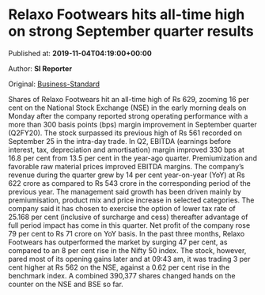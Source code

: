 
# Relaxo Footwears hits all-time high on strong September quarter results

Published at: **2019-11-04T04:19:00+00:00**

Author: **SI Reporter**

Original: [Business-Standard](https://www.business-standard.com/article/markets/relaxo-footwears-hits-all-time-high-on-strong-q2-results-119110400143_1.html)

Shares of Relaxo Footwears hit an all-time high of Rs 629, zooming 16 per cent on the National Stock Exchange (NSE) in the early morning deals on Monday after the company reported strong operating performance with a more than 300 basis points (bps) margin improvement in September quarter (Q2FY20). The stock surpassed its previous high of Rs 561 recorded on September 25 in the intra-day trade. In Q2, EBITDA (earnings before interest, tax, depreciation and amortisation) margin improved 330 bps at 16.8 per cent from 13.5 per cent in the year-ago quarter. Premiumization and favorable raw material prices improved EBITDA margins. The company’s revenue during the quarter grew by 14 per cent year-on-year (YoY) at Rs 622 crore as compared to Rs 543 crore in the corresponding period of the previous year. The management said growth has been driven mainly by premiumisation, product mix and price increase in selected categories. The company said it has chosen to exercise the option of lower tax rate of 25.168 per cent (inclusive of surcharge and cess) thereafter advantage of full period impact has come in this quarter. Net profit of the company rose 79 per cent to Rs 71 crore on YoY basis. In the past three months, Relaxo Footwears has outperformed the market by surging 47 per cent, as compared to an 8 per cent rise in the Nifty 50 index. The stock, however, pared most of its opening gains later and at 09:43 am, it was trading 3 per cent higher at Rs 562 on the NSE, against a 0.62 per cent rise in the benchmark index. A combined 390,377 shares changed hands on the counter on the NSE and BSE so far.
